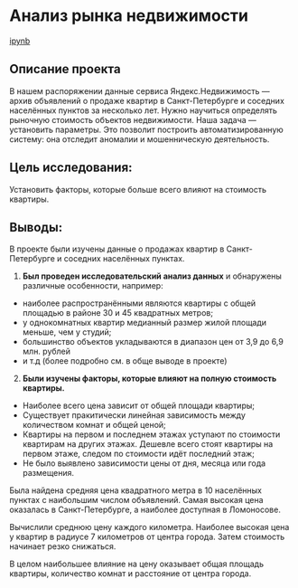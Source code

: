 # Анализ рынка недвижимости

[ipynb](https://nbviewer.jupyter.org/github/AlexVarnik/data-analyst/blob/main/DA_003_exploratory_data_analysis/DA_003_exploratory_data_analysis.ipynb)

## Описание проекта

В нашем распоряжении данные сервиса Яндекс.Недвижимость — архив объявлений о продаже квартир в Санкт-Петербурге и соседних населённых пунктов за несколько лет. Нужно научиться определять рыночную стоимость объектов недвижимости. Наша задача — установить параметры. Это позволит построить автоматизированную систему: она отследит аномалии и мошенническую деятельность.

## Цель исследования:

Установить факторы, которые больше всего влияют на стоимость квартиры.

## Выводы:

В проекте были изучены данные о продажах квартир в Санкт-Петербурге и соседних населённых пунктах.

1. **Был проведен исследовательский анализ данных** и обнаружены различные особенности, например:
- наиболее распространёнными являются квартиры с общей площадью в районе 30 и 45 квадратных метров;
- у однокомнатных квартир медианный размер жилой площади меньше, чем у студий;
- большинство объектов укладываются в диапазон цен от 3,9 до 6,9 млн. рублей
- и т.д (более подробно см. в обще выводе в проекте)

2. **Были изучены факторы, которые влияют на полную стоимость квартиры.**

- Наиболее всего цена зависит от общей площади квартиры;
- Существует пракитически линейная зависимость между количеством комнат и общей ценой;
- Квартиры на первом и последнем этажах уступают по стоимости квартирам на других этажах. Дешевле всего стоят квартиры на первом этаже, следом по стоимости идёт последний этаж;
- Не было выявлено зависимости цены от дня, месяца или года размещения.

Была найдена средняя цена квадратного метра в 10 населённых пунктах с наибольшим числом объявлений. Самая высокая цена оказалась в Санкт-Петербурге, а наиболее доступная в Ломоносове.

Вычислили среднюю цену каждого километра. Наиболее высокая цена у квартир в радиусе 7 километров от центра города. Затем стоимость начинает резко снижаться. 

В целом наибольшее влияние на цену оказывает общая площадь квартиры, количество комнат и расстояние от центра города.
